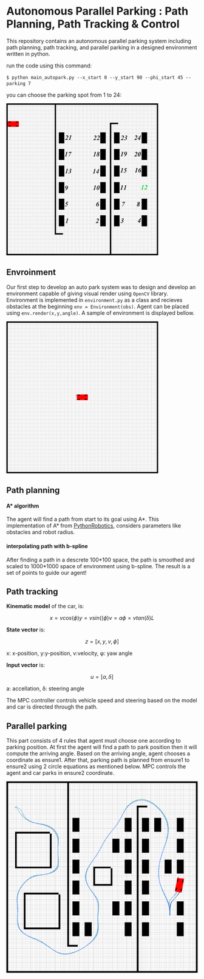 # Autonomous Parallel Parking : Path Planning, Path Tracking & Control
This repository contains an autonomous parallel parking system including path planning, path tracking, and parallel parking in a designed environment written in python.


run the code using this command:
```
$ python main_autopark.py --x_start 0 --y_start 90 --phi_start 45 --parking 7
```
you can choose the parking spot from 1 to 24:

![parking1](extra/parking1.png)

## Envroinment
Our first step to develop an auto park system was to design and develop an environment capable of giving visual render using ```OpenCV``` library.
Environment is implemented in ```environment.py``` as a class and recieves obstacles at the beginning ```env = Environment(obs)```.
Agent can be placed using ```env.render(x,y,angle)```.
A sample of environment is displayed bellow.

![developed environment](extra/environment.png)
## Path planning

#### A* algorithm
The agent will find a path from start to its goal using A*.
This implementation of A* from [PythonRobotics](https://pythonrobotics.readthedocs.io/en/latest/modules/path_planning.html), considers parameters like obstacles and robot radius.

#### interpolating path with b-spline
After finding a path in a descrete 100\*100 space, the path is smoothed and scaled to 1000\*1000 space of environment using b-spline.
The result is a set of points to guide our agent!

## Path tracking
**Kinematic model** of the car, is:
```math
x = vcos(ϕ)
y = vsin((ϕ)
v = a
ϕ = vtan(δ)L
```
**State vector** is:
```math
z=[x,y,v,ϕ]
```
x: x-position, y:y-position, v:velocity, φ: yaw angle

**Input vector** is:
```math
u=[a,δ]
```
a: accellation, δ: steering angle

The MPC controller controls vehicle speed and steering based on the model and car is directed through the path.

## Parallel parking
This part consists of 4 rules that agent must choose one according to parking position.
At first the agent will find a path to park position then it will compute the arriving angle.
Based on the arriving angle, agent chooses a coordinate as ensure1.
After that, parking path is planned from ensure1 to ensure2 using 2 circle equations as mentioned below.
MPC controls the agent and car parks in ensure2 coordinate.

![double planning](extra/double_parking.png)

